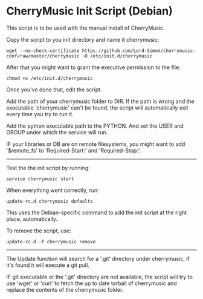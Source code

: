 CherryMusic Init Script (Debian)
==================

This script is to be used with the manual install of CherryMusic.

Copy the script to you init directory and name it cherrymusic:

    wget --no-check-certificate https://github.com/Lord-Simon/cherrymusic-conf/raw/master/cherrymusic -O /etc/init.d/cherrymusic


After that you might want to grant the executive permission to the file:

    chmod +x /etc/init.d/cherrymusic

Once you've done that, edit the script.

Add the path of your cherrymusic folder to DIR. If the path is wrong and the executable 'cherrymusic' can't be found, the script will automatically exit every time you try to run it.

Add the python executable path to the PYTHON. And set the USER and GROUP under which the service will run.

IF your libraries or DB are on remote filesystems, you might want to add '$remote_fs' to 'Required-Start:' and 'Required-Stop:'.

-----------------

Test the the init script by running:

    service cherrymusic start

When everything went correctly, run:

    update-rc.d cherrymusic defaults

This uses the Debian-specific command to add the init script at the right place, automatically.

To remove the script, use:

    update-rc.d -f cherrymusic remove

-----------------

The Update function will search for a '.git' directory under cherrymusic, if it's found it will execute a git pull.

IF git executable or the '.git' directory are not available, the script will try to use 'wget' or 'curl' to fetch the up to date tarball of cherrymusic and replace the contents of the cherrymusic folder.
